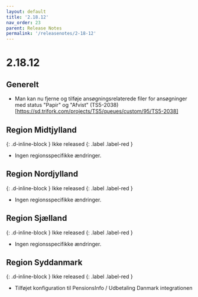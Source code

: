 ```yaml
---
layout: default
title: '2.18.12'
nav_order: 23
parent: Release Notes
permalink: '/releasenotes/2-18-12'
---
```


# 2.18.12

## Generelt
- Man kan nu fjerne og tilføje ansøgningsrelaterede filer for ansøgninger med status "Papir" og "Afvist" (TS5-2038)[https://sd.trifork.com/projects/TS5/queues/custom/95/TS5-2038]

## Region Midtjylland
{: .d-inline-block }
Ikke released
{: .label .label-red }
- Ingen regionsspecifikke ændringer.
  
## Region Nordjylland
{: .d-inline-block }
Ikke released
{: .label .label-red }
- Ingen regionsspecifikke ændringer.

## Region Sjælland
{: .d-inline-block }
Ikke released
{: .label .label-red }
- Ingen regionsspecifikke ændringer.
  
## Region Syddanmark
{: .d-inline-block }
Ikke released
{: .label .label-red }
- Tilføjet konfiguration til PensionsInfo / Udbetaling Danmark integrationen
